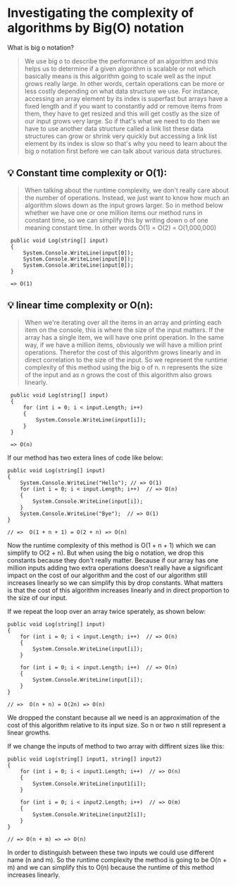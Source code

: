 # Investigating the complexity of algorithms by Big(O) notation
What is big o notation?
> We use big o to describe the performance of an algorithm and this helps us to determine if a given algorithm is scalable or not which basically means is this algorithm going to scale well as the input grows really large. In other words, certain operations can be more or less costly depending on what data structure we use. For instance, accessing an array element by its index is superfast but arrays have a fixed length and if you want to constantly add or remove items from them, they have to get resized and this will get costly as the size of our input grows very large. So if that's what we need to do then we have to use another data structure called a link list these data structures can grow or shrink very quickly but accessing a link list element by its index is slow so that's why you need to learn about the big o notation first before we can talk about various data structures.

## 💡 Constant time complexity or O(1): 
 > When talking about the runtime complexity, we don't really care about the number of operations. Instead, we just want to know how much an algorithm slows down as the input grows larger. So in method below whether we have one or one million items our method runs in constant time, so we can simplify this by writing down o of one meaning constant time. In other words O(1) = O(2) = O(1,000,000)

```
 public void Log(string[] input)
 {
     System.Console.WriteLine(input[0]);
     System.Console.WriteLine(input[0]);
     System.Console.WriteLine(input[0]);
 }

 => O(1)
```

## 💡 linear time complexity or O(n): 
 > When we're iterating over all the items in an array and printing each item on the console, this is where the size of the input matters. If the array has a single item, we will have one print operation. In the same way, if we have a million items, obviously we will have a million print operations. Therefor the cost of this algorithm grows linearly and in direct correlation to the size of the input. So we represent the runtime complexity of this method using the big o of n.
n represents the size of the input and as n grows the cost of this algorithm also grows linearly.

```
 public void Log(string[] input)
 {
     for (int i = 0; i < input.Length; i++)
     {
         System.Console.WriteLine(input[i]);
     }
 }
 
 => O(n)
```

If our method has two extera lines of code like below:
```
public void Log(string[] input)
{
    System.Console.WriteLine("Hello"); // => O(1)
    for (int i = 0; i < input.Length; i++)  // => O(n)
    {
        System.Console.WriteLine(input[i]);
    }
    System.Console.WriteLine("Bye");  // => O(1)
}

// =>  O(1 + n + 1) = O(2 + n) => O(n)
```

Now the runtime complexity of this method is O(1 + n + 1) which we can simplify to  O(2 + n). But when using the big o notation, we drop this constants because they don't really matter. Because if our array has one million inputs adding two extra operations doesn't really have a significant impact on the cost of our algorithm and the cost of our algorithm still increases linearly so we can simplify this by drop constants. What matters is that the cost of this algorithm increases linearly and in
direct proportion to the size of our input.

If we repeat the loop over an array twice sperately, as shown below:
```
public void Log(string[] input)
{
    for (int i = 0; i < input.Length; i++)  // => O(n)
    {
        System.Console.WriteLine(input[i]);
    }

    for (int i = 0; i < input.Length; i++)  // => O(n)
    {
        System.Console.WriteLine(input[i]);
    }
}

// =>  O(n + n) = O(2n) => O(n)
```

We dropped the constant because all we need is an approximation of the cost of this algorithm relative to its input size. So n or two n still represent a linear growths. 

If we change the inputs of method to two array with diffirent sizes like this:

```
public void Log(string[] input1, string[] input2)
{
    for (int i = 0; i < input1.Length; i++)  // => O(n)
    {
        System.Console.WriteLine(input1[i]);
    }

    for (int i = 0; i < input2.Length; i++)  // => O(m)
    {
        System.Console.WriteLine(input2[i]);
    }
}

// => O(n + m) => => O(n)
```

In order to distinguish between these two inputs we could use different name (n and m). So the runtime complexity the method is going to be O(n + m) and we can simplify this to O(n) because the runtime of this method increases linearly.
